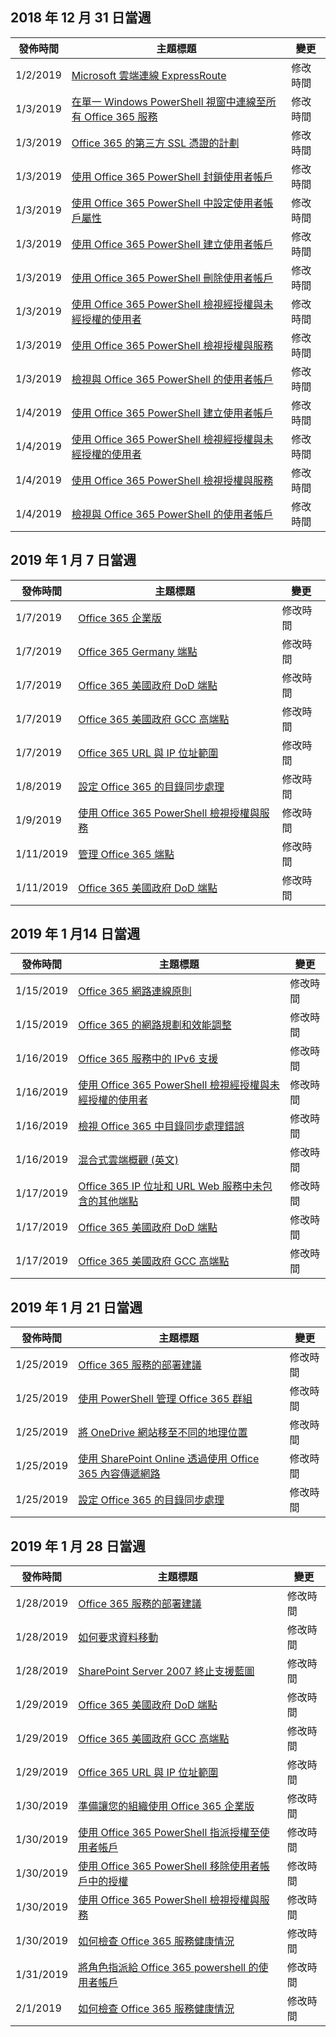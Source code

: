 <!-- This file is generated automatically each week. Changes made to this file will be overwritten.-->




## <a name="week-of-december-31-2018"></a>2018 年 12 月 31 日當週


| 發佈時間 |主題標題 | 變更 |
|------|------------|--------|
| 1/2/2019 | [Microsoft 雲端連線 ExpressRoute](/Office365/Enterprise/expressroute-for-microsoft-cloud-connectivity) | 修改時間 |
| 1/3/2019 | [在單一 Windows PowerShell 視窗中連線至所有 Office 365 服務](/Office365/Enterprise/powershell/connect-to-all-office-365-services-in-a-single-windows-powershell-window) | 修改時間 |
| 1/3/2019 | [Office 365 的第三方 SSL 憑證的計劃](/Office365/Enterprise/plan-for-third-party-ssl-certificates) | 修改時間 |
| 1/3/2019 | [使用 Office 365 PowerShell 封鎖使用者帳戶](/Office365/Enterprise/powershell/block-user-accounts-with-office-365-powershell) | 修改時間 |
| 1/3/2019 | [使用 Office 365 PowerShell 中設定使用者帳戶屬性](/Office365/Enterprise/powershell/configure-user-account-properties-with-office-365-powershell) | 修改時間 |
| 1/3/2019 | [使用 Office 365 PowerShell 建立使用者帳戶](/Office365/Enterprise/powershell/create-user-accounts-with-office-365-powershell) | 修改時間 |
| 1/3/2019 | [使用 Office 365 PowerShell 刪除使用者帳戶](/Office365/Enterprise/powershell/delete-and-restore-user-accounts-with-office-365-powershell) | 修改時間 |
| 1/3/2019 | [使用 Office 365 PowerShell 檢視經授權與未經授權的使用者](/Office365/Enterprise/powershell/view-licensed-and-unlicensed-users-with-office-365-powershell) | 修改時間 |
| 1/3/2019 | [使用 Office 365 PowerShell 檢視授權與服務](/Office365/Enterprise/powershell/view-licenses-and-services-with-office-365-powershell) | 修改時間 |
| 1/3/2019 | [檢視與 Office 365 PowerShell 的使用者帳戶](/Office365/Enterprise/powershell/view-user-accounts-with-office-365-powershell) | 修改時間 |
| 1/4/2019 | [使用 Office 365 PowerShell 建立使用者帳戶](/Office365/Enterprise/powershell/create-user-accounts-with-office-365-powershell) | 修改時間 |
| 1/4/2019 | [使用 Office 365 PowerShell 檢視經授權與未經授權的使用者](/Office365/Enterprise/powershell/view-licensed-and-unlicensed-users-with-office-365-powershell) | 修改時間 |
| 1/4/2019 | [使用 Office 365 PowerShell 檢視授權與服務](/Office365/Enterprise/powershell/view-licenses-and-services-with-office-365-powershell) | 修改時間 |
| 1/4/2019 | [檢視與 Office 365 PowerShell 的使用者帳戶](/Office365/Enterprise/powershell/view-user-accounts-with-office-365-powershell) | 修改時間 |


## <a name="week-of-january-07-2019"></a>2019 年 1 月 7 日當週


| 發佈時間 |主題標題 | 變更 |
|------|------------|--------|
| 1/7/2019 | [Office 365 企業版](/Office365/Enterprise/index) | 修改時間 |
| 1/7/2019 | [Office 365 Germany 端點](/Office365/Enterprise/office-365-germany-endpoints) | 修改時間 |
| 1/7/2019 | [Office 365 美國政府 DoD 端點](/Office365/Enterprise/office-365-u-s-government-dod-endpoints) | 修改時間 |
| 1/7/2019 | [Office 365 美國政府 GCC 高端點](/Office365/Enterprise/office-365-u-s-government-gcc-high-endpoints) | 修改時間 |
| 1/7/2019 | [Office 365 URL 與 IP 位址範圍](/Office365/Enterprise/urls-and-ip-address-ranges) | 修改時間 |
| 1/8/2019 | [設定 Office 365 的目錄同步處理](/Office365/Enterprise/set-up-directory-synchronization) | 修改時間 |
| 1/9/2019 | [使用 Office 365 PowerShell 檢視授權與服務](/Office365/Enterprise/powershell/view-licenses-and-services-with-office-365-powershell) | 修改時間 |
| 1/11/2019 | [管理 Office 365 端點](/Office365/Enterprise/managing-office-365-endpoints) | 修改時間 |
| 1/11/2019 | [Office 365 美國政府 DoD 端點](/Office365/Enterprise/office-365-u-s-government-dod-endpoints) | 修改時間 |


## <a name="week-of-january-14-2019"></a>2019 年 1 月14 日當週


| 發佈時間 |主題標題 | 變更 |
|------|------------|--------|
| 1/15/2019 | [Office 365 網路連線原則](/Office365/Enterprise/office-365-network-connectivity-principles) | 修改時間 |
| 1/15/2019 | [Office 365 的網路規劃和效能調整](/Office365/Enterprise/network-planning-and-performance) | 修改時間 |
| 1/16/2019 | [Office 365 服務中的 IPv6 支援](/Office365/Enterprise/ipv6-support) | 修改時間 |
| 1/16/2019 | [使用 Office 365 PowerShell 檢視經授權與未經授權的使用者](/Office365/Enterprise/powershell/view-licensed-and-unlicensed-users-with-office-365-powershell) | 修改時間 |
| 1/16/2019 | [檢視 Office 365 中目錄同步處理錯誤](/Office365/Enterprise/identify-directory-synchronization-errors) | 修改時間 |
| 1/16/2019 | [混合式雲端概觀 (英文)](/Office365/Enterprise/hybrid-cloud-overview) | 修改時間 |
| 1/17/2019 | [Office 365 IP 位址和 URL Web 服務中未包含的其他端點](/Office365/Enterprise/additional-office365-ip-addresses-and-urls) | 修改時間 |
| 1/17/2019 | [Office 365 美國政府 DoD 端點](/Office365/Enterprise/office-365-u-s-government-dod-endpoints) | 修改時間 |
| 1/17/2019 | [Office 365 美國政府 GCC 高端點](/Office365/Enterprise/office-365-u-s-government-gcc-high-endpoints) | 修改時間 |


## <a name="week-of-january-21-2019"></a>2019 年 1 月 21 日當週


| 發佈時間 |主題標題 | 變更 |
|------|------------|--------|
| 1/25/2019 | [Office 365 服務的部署建議](/Office365/Enterprise/deployment-advisors-for-office-365) | 修改時間 |
| 1/25/2019 | [使用 PowerShell 管理 Office 365 群組](/Office365/Enterprise/manage-office-365-groups-with-powershell) | 修改時間 |
| 1/25/2019 | [將 OneDrive 網站移至不同的地理位置](/Office365/Enterprise/move-onedrive-between-geo-locations) | 修改時間 |
| 1/25/2019 | [使用 SharePoint Online 透過使用 Office 365 內容傳遞網路](/Office365/Enterprise/use-office-365-cdn-with-spo) | 修改時間 |
| 1/25/2019 | [設定 Office 365 的目錄同步處理](/Office365/Enterprise/set-up-directory-synchronization) | 修改時間 |


## <a name="week-of-january-28-2019"></a>2019 年 1 月 28 日當週


| 發佈時間 |主題標題 | 變更 |
|------|------------|--------|
| 1/28/2019 | [Office 365 服務的部署建議](/Office365/Enterprise/deployment-advisors-for-office-365) | 修改時間 |
| 1/28/2019 | [如何要求資料移動](/Office365/Enterprise/request-your-data-move) | 修改時間 |
| 1/28/2019 | [SharePoint Server 2007 終止支援藍圖](/Office365/Enterprise/sharepoint-2007-end-of-support) | 修改時間 |
| 1/29/2019 | [Office 365 美國政府 DoD 端點](/Office365/Enterprise/office-365-u-s-government-dod-endpoints) | 修改時間 |
| 1/29/2019 | [Office 365 美國政府 GCC 高端點](/Office365/Enterprise/office-365-u-s-government-gcc-high-endpoints) | 修改時間 |
| 1/29/2019 | [Office 365 URL 與 IP 位址範圍](/Office365/Enterprise/urls-and-ip-address-ranges) | 修改時間 |
| 1/30/2019 | [準備讓您的組織使用 Office 365 企業版](/Office365/Enterprise/get-your-organization-ready-for-office-365) | 修改時間 |
| 1/30/2019 | [使用 Office 365 PowerShell 指派授權至使用者帳戶](/Office365/Enterprise/powershell/assign-licenses-to-user-accounts-with-office-365-powershell) | 修改時間 |
| 1/30/2019 | [使用 Office 365 PowerShell 移除使用者帳戶中的授權](/Office365/Enterprise/powershell/remove-licenses-from-user-accounts-with-office-365-powershell) | 修改時間 |
| 1/30/2019 | [使用 Office 365 PowerShell 檢視授權與服務](/Office365/Enterprise/powershell/view-licenses-and-services-with-office-365-powershell) | 修改時間 |
| 1/30/2019 | [如何檢查 Office 365 服務健康情況](/Office365/Enterprise/view-service-health) | 修改時間 |
| 1/31/2019 | [將角色指派給 Office 365 powershell 的使用者帳戶](/Office365/Enterprise/powershell/assign-roles-to-user-accounts-with-office-365-powershell) | 修改時間 |
| 2/1/2019 | [如何檢查 Office 365 服務健康情況](/Office365/Enterprise/view-service-health) | 修改時間 |
